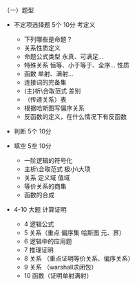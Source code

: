 （一）题型

- 不定项选择题 5个 10分 考定义 
    - 下列哪些是命题？
    - 关系性质定义
    - 命题公式类型 永真、可满足...
    - 特殊关系 恒等、小于等于、全序... 性质
    - 函数 单射、满射...
    - 连接词的完备集
    - (主)析\合取范式 差别
    - （传递关系）表
    - 根据哈斯图写偏序关系
    - 反函数的定义，在什么情况下有反函数

- 判断 5个 10分
- 填空 5空 10分
    - 一阶逻辑的符号化
    - 主析\合取范式 极小\大项
    - 关系 定义域 值域
    - 等价关系的商集
    - 函数的合成
- 4-10 大题 计算证明
    - 4 逻辑公式
    - 5 关系（重点 偏序集 哈斯图 元、界）
    - 6 逻辑中的应用题
    - 7 推理证明
    - 8 关系 （重点证明等价关系、偏序关系）
    - 9 关系 （warshall求闭包）
    - 10 函数（证明单射满射）